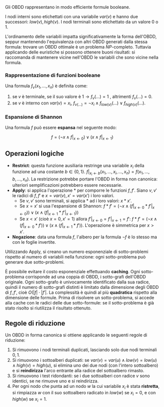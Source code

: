 Gli OBDD rappresentano in modo efficiente formule booleane.

I nodi interni sono etichettati con una variabile $var(v)$ e hanno due successori: $low(v),high(v)$.
I nodi terminali sono etichettato da un valore $0$ o $1$.

L'ordinamento delle variabili impatta significativamente la forma dell'OBDD, seppur mantenendo l'equivalenza con altri OBDD generati dalla stessa formula: trovare un OBDD ottimale è un problema $NP$-completo.
Tuttavia applicando delle euristiche si possono ottenere buoni risultati: si raccomanda di mantenere vicine nell'OBDD le variabili che sono vicine nella formula.

### Rappresentazione di funzioni booleane
Una formula $f_v(x_1,\dots,x_n)$ è definita come:
1. se $v$ è terminale, se il suo valore è $1 \rightarrow f_v(\dots)=1$ , altrimenti $f_v(\dots)=0$.
2. se $v$ è interno con $var(v) = x_i$, $f_{v(\dots)}= \lnot x_{i} \land f_{low(v)}(\dots) \lor f_{high(v)}(\dots)$.

### Espansione di Shannon

Una formula $f$ può essere **espansa** nel seguente modo:

$$f= (\lnot x \land f|_{x\leftarrow 0}) \lor (x \land f|_{x\leftarrow 1})$$

## Operazioni logiche

- **Restrict**: questa funzione ausiliaria restringe una variabile $x_i$ della funzione ad una costante $b \in \{0,1\}$. $f|_{x_i\leftarrow b}(x_1,\dots,x_i,\dots,x_n)= f(x_1,\dots,b,\dots,x_n)$. La restrizione potrebbe portare l'OBDD in forma non canonica: ulteriori semplificazioni potrebbero essere necessarie.
- **Apply**: si applica l'operazione $*$ per comporre le funzioni $f,f'$. Siano $v,v'$ le radici di $f,f'$ e $x = var(v),x'=var(x')$ i loro valori.
	- Se $v,v'$ sono terminali, si applica $*$ ad i loro valori: $x * x'$.
	- Se $x = x'$ si usa l'espansione di Shannon: $f*f' = (\lnot x \land (f|_{x\leftarrow 0} * f'|_{x\leftarrow 0})) \lor (x \land (f|_{x\leftarrow 1} * f'|_{x\leftarrow 1}))$
	- Se $x < x'$ (cioè $x = 0, x' = 1$) allora $f'|_{x\leftarrow 0} = f'|_{x\leftarrow 1} = f'$: $f*f' = (\lnot x \land (f|_{x\leftarrow 0} * f')) \lor (x \land (f|_{x\leftarrow 1} * f'))$. L'operazione è simmetrica per $x > x'$.
- **Negazione**: data una formula $f$, l'albero per la formula $\lnot f$ è lo stesso ma con le foglie invertite.

Utilizzando Apply, si creano un numero esponenziale di sotto-problemi rispetto al numero di variabili nella funzione: ogni sotto-problema può generare due sotto-problemi.

È possibile evitare il costo esponenziale effettuando **caching**. Ogni sotto-problema corrisponde ad una coppia di OBDD, i sotto-grafi dell'OBDD originale. Ogni sotto-grafo è univocamente identificato dalla sua radice, quindi il numero di sotto-grafi distinti è limitato dalla dimensione degli OBDD di $f,f'$, cioè $O(|f| \cdot |f'|$. La complessità è quindi al più **quadratica** rispetto alla dimensione delle formule.
Prima di risolvere un sotto-problema, si accede alla cache con le radici delle due sotto-formule: se il sotto-problema è già stato risolto si riutilizza il risultato ottenuto.

## Regole di riduzione

Un OBDD in forma canonica si ottiene applicando le seguenti regole di riduzione:

1. Si rimuovono i nodi terminali duplicati, lasciando solo due nodi terminali $0,1$.
2. Si rimuovono i sottoalberi duplicati: se $var(v) = var(u) \land low(v) = low(u) \land high(v) = high(u)$, si elimina uno dei due nodi (con l'intero sottoalbero) e si **reindirizza** l'arco entrante alla radice del sottoalbero rimasto.
3. Si rimuovono i test ridondanti: se i due sottoalberi con radice $v$ sono identici, se ne rimuove uno e si reindirizza.
4. Per ogni nodo che punta ad un nodo $w$ la cui variabile $x_i$ è stata **ristretta**, si rimpiazza $w$ con il suo sottoalbero radicato in $low(w)$ se $x_{i} = 0$, e con $high(w)$ se $x_{i} = 1$.
